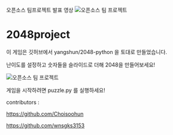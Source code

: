 오픈소스 팀프로젝트 발표 영상
![오픈소스 팀 프로젝트](https://www.youtube.com/watch?v=Zt9QFaqhQFo)

# 2048project
이 게임은 깃허브에서 yangshun/2048-python 을 토대로 만들었습니다. 

난이도를 설정하고 숫자들을 슬라이드로 더해 2048을 만들어보세요!

![오픈소스 팀 프로젝트](https://user-images.githubusercontent.com/72447176/102465836-81f9cf00-4091-11eb-8377-a7724a1965f3.png)

게임을 시작하려면 puzzle.py 를 실행하세요!

contributors :

https://github.com/Choisoohun

https://github.com/wnsgks3153
